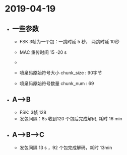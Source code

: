 # 2019-04-19


- ## 一些参数
    - FSK 3帧为一个包：一跳时延 5 秒， 两跳时延 10秒

    - MAC 重传时间 15 -20 s
    - 
    - 喷泉码原始符号大小 chunk_size : 90字节
    - 喷泉码原始符号数量 chunk_num : 69

- ## A-->B
    - FSK: 3帧 128
    - 发包间隔：8s 收到120 个包后完成解码, 耗时 16 min

- ## A-->B-->C
    - 发包间隔 13 s ，92 个包完成解码，耗时 13min

